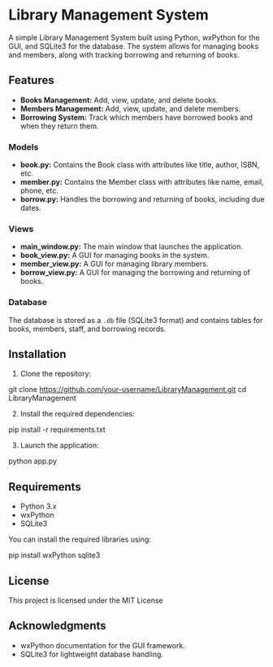 # Library Management System

A simple Library Management System built using Python, wxPython for the GUI, and SQLite3 for the database. The system allows for managing books and members, along with tracking borrowing and returning of books.

## Features

- **Books Management:** Add, view, update, and delete books.
- **Members Management:** Add, view, update, and delete members.
- **Borrowing System:** Track which members have borrowed books and when they return them.

### Models

- **book.py:** Contains the Book class with attributes like title, author, ISBN, etc.
- **member.py:** Contains the Member class with attributes like name, email, phone, etc.
- **borrow.py:** Handles the borrowing and returning of books, including due dates.

### Views

- **main_window.py:** The main window that launches the application.
- **book_view.py:** A GUI for managing books in the system.
- **member_view.py:** A GUI for managing library members.
- **borrow_view.py:** A GUI for managing the borrowing and returning of books.

### Database

The database is stored as a `.db` file (SQLite3 format) and contains tables for books, members, staff, and borrowing records.

## Installation

1. Clone the repository:

git clone https://github.com/your-username/LibraryManagement.git cd LibraryManagement

2. Install the required dependencies:

pip install -r requirements.txt

3. Launch the application:

python app.py

## Requirements

- Python 3.x
- wxPython
- SQLite3

You can install the required libraries using:

pip install wxPython sqlite3

## License

This project is licensed under the MIT License

## Acknowledgments

- wxPython documentation for the GUI framework.
- SQLite3 for lightweight database handling.